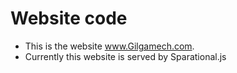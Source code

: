 # Website code
- This is the website www.Gilgamech.com. 
- Currently this website is served by Sparational.js
